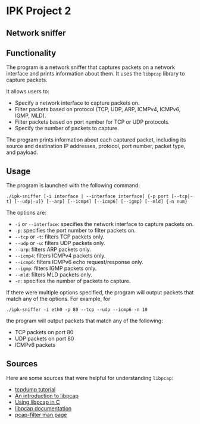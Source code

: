 # IPK Project 2

## Network sniffer

## Functionality

The program is a network sniffer that captures packets on a network interface and prints information about them. It uses the `libpcap` library to capture packets. 

It allows users to:

- Specify a network interface to capture packets on.
- Filter packets based on protocol (TCP, UDP, ARP, ICMPv4, ICMPv6, IGMP, MLD).
- Filter packets based on port number for TCP or UDP protocols.
- Specify the number of packets to capture.

The program prints information about each captured packet, including its source and destination IP addresses, protocol, port number, packet type, and payload.

## Usage

The program is launched with the following command:

    ./ipk-sniffer [-i interface | --interface interface] {-p port [--tcp|-t] [--udp|-u]} [--arp] [--icmp4] [--icmp6] [--igmp] [--mld] {-n num}


The options are:

- `-i` or `--interface`: specifies the network interface to capture packets on.
- `-p`: specifies the port number to filter packets on.
- `--tcp` or `-t`: filters TCP packets only.
- `--udp` or `-u`: filters UDP packets only.
- `--arp`: filters ARP packets only.
- `--icmp4`: filters ICMPv4 packets only.
- `--icmp6`: filters ICMPv6 echo request/response only.
- `--igmp`: filters IGMP packets only.
- `--mld`: filters MLD packets only.
- `-n`: specifies the number of packets to capture.

If there were multiple options specified, the program will output packets that match any of the options. For example, for 
    
    ./ipk-sniffer -i eth0 -p 80 --tcp --udp --icmp6 -n 10

the program will output packets that match any of the following:

- TCP packets on port 80
- UDP packets on port 80
- ICMPv6 packets

## Sources

Here are some sources that were helpful for understanding `libpcap`:

- [tcpdump tutorial](https://danielmiessler.com/study/tcpdump/)
- [An introduction to libpcap](https://www.tcpdump.org/pcap.html)
- [Using libpcap in C](https://www.devdungeon.com/content/using-libpcap-c)
- [libpcap documentation](https://www.tcpdump.org/manpages/pcap.3pcap.html)
- [pcap-filter man page](https://www.tcpdump.org/manpages/pcap-filter.7.html)